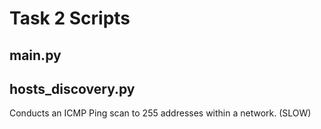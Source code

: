 # Task 2 Scripts

## main.py

## hosts_discovery.py
Conducts an ICMP Ping scan to 255 addresses within a network. (SLOW)

